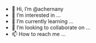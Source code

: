 - 👋 Hi, I’m @achernany
- 👀 I’m interested in ...
- 🌱 I’m currently learning ...
- 💞️ I’m looking to collaborate on ...
- 📫 How to reach me ...

<!---
achernany/achernany is a ✨ special ✨ repository because its `README.md` (this file) appears on your GitHub profile.
You can click the Preview link to take a look at your changes.
--->
